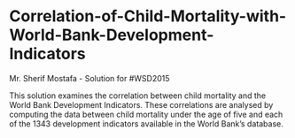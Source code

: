 # Correlation-of-Child-Mortality-with-World-Bank-Development-Indicators
Mr. Sherif Mostafa - Solution for #WSD2015

This solution examines the correlation between child mortality and the World Bank Development Indicators. These correlations are analysed by computing the data between child mortality under the age of five and each of the 1343 development indicators available in the World Bank’s database.

